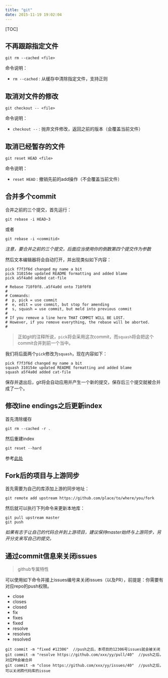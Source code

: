 ```yaml
---
title: "git"
date: 2015-11-19 19:02:04
---
```

[TOC]

## 不再跟踪指定文件

```
git rm --cached <file>
```

命令说明：

- `rm --cached` : 从缓存中清除指定文件，支持正则

## 取消对文件的修改

```
git checkout -- <file>
```

命令说明：

- `checkout --` : 抛弃文件修改，返回之前的版本（会覆盖当前文件）

## 取消已经暂存的文件

```
git reset HEAD <file>
```

命令说明：

- `reset HEAD` : 撤销先前的add操作（不会覆盖当前文件）

## 合并多个commit

合并之前的三个提交，首先运行：

```
git rebase -i HEAD~3
```

或者

```
git rebase -i <commitid>
```

*注意，要合并之前的三个提交，后面应当使用你的倒数第四个提交作为参数*

然后文本编辑器将会自动打开，并出现类似如下内容：
```
pick f7f3f6d changed my name a bit
pick 310154e updated README formatting and added blame
pick a5f4a0d added cat-file

# Rebase 710f0f8..a5f4a0d onto 710f0f8
#
# Commands:
#  p, pick = use commit
#  e, edit = use commit, but stop for amending
#  s, squash = use commit, but meld into previous commit
#
# If you remove a line here THAT COMMIT WILL BE LOST.
# However, if you remove everything, the rebase will be aborted.
#
```

> 正如git的注释所说，`pick`将会采用这次commit，而`squash`将会把这个commit合并到前一个当中。

我们将后面两个`pick`修改为`squash`，现在内容如下：

```
pick f7f3f6d changed my name a bit
squash 310154e updated README formatting and added blame
squash a5f4a0d added cat-file
```

保存并退出后，git将会自动应用并产生一个新的提交，保存后三个提交就被合并成了一个。

## 修改line endings之后更新index

首先清除缓存
```
git rm --cached -r .
```

然后重建index
```
git reset --hard
```

参考[此处](https://help.github.com/articles/dealing-with-line-endings/#refreshing-a-repository-after-changing-line-endings)

## Fork后的项目与上游同步

首先需要为自己的库添加上游的同步地址：

```
git remote add upstream https://github.com/place/to/where/you/fork
```

然后就可以执行下列命令来更新本地库：

```
git pull upstream master
git push
```

*如果有志于让自己的代码合并到上游项目，建议保持master始终与上游同步，另开分支来写自己的提交。*

## 通过commit信息来关闭issues

> github专属特性

可以使用如下命令并接上issues编号来关闭issues（以及PR），前提是：你需要有对应repo的push权限。

- close
- closes
- closed
- fix
- fixes
- fixed
- resolve
- resolves
- resolved

```
git commit -m "fixed #12306"  //push之后，本项目的12306号issues就会被关闭
git commit -m "resolve https://github.com/xxx/yy/pull/40"  //push之后，对应PR会被合并
git commit -m "close https://github.com/xxx/yy/issues/40"  //push之后，可以关闭跨代码库的issue
```
